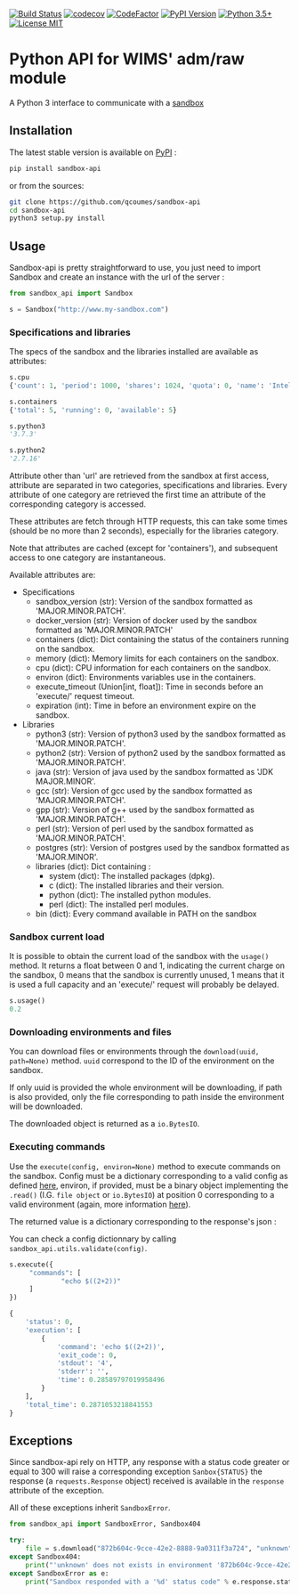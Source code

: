 [![Build Status](https://travis-ci.org/qcoumes/sandbox-api.svg?branch=master)](https://travis-ci.org/qcoumes/sandbox-api)
[![codecov](https://codecov.io/gh/qcoumes/sandbox-api/branch/master/graph/badge.svg)](https://codecov.io/gh/qcoumes/sandbox-api)
[![CodeFactor](https://www.codefactor.io/repository/github/qcoumes/sandbox-api/badge)](https://www.codefactor.io/repository/github/qcoumes/sandbox-api)
[![PyPI Version](https://badge.fury.io/py/sandbox-api.svg)](https://badge.fury.io/py/sandbox-api)
[![Python 3.5+](https://img.shields.io/badge/python-3.5+-brightgreen.svg)](#)
[![License MIT](https://img.shields.io/badge/license-MIT-brightgreen.svg)](https://github.com/qcoumes/sandbox-api/blob/master/LICENSE)

# Python API for WIMS' adm/raw module

A Python 3 interface to communicate with a [sandbox](https://github.com/PremierLangage/sandbox)


## Installation

The latest stable version is available on [PyPI](https://pypi.org/project/sandbox-api/) :

```bash
pip install sandbox-api
```

or from the sources:

```bash
git clone https://github.com/qcoumes/sandbox-api
cd sandbox-api
python3 setup.py install
```
 
 
 ## Usage
 
 Sandbox-api is pretty straightforward to use, you just need to import Sandbox and create
 an instance with the url of the server :
 
 ```python
from sandbox_api import Sandbox

s = Sandbox("http://www.my-sandbox.com")
```

### Specifications and libraries

The specs of the sandbox and the libraries installed are available as attributes:

```python
s.cpu
{'count': 1, 'period': 1000, 'shares': 1024, 'quota': 0, 'name': 'Intel(R) Core(TM) i7-8700K CPU @ 3.70GHz'}

s.containers
{'total': 5, 'running': 0, 'available': 5}

s.python3
'3.7.3'

s.python2
'2.7.16'
```

Attribute other than 'url' are retrieved from the sandbox at first access, attribute are
separated in two categories, specifications and libraries. Every attribute of one category are
retrieved the first time an attribute of the corresponding category is accessed.

These attributes are fetch through HTTP requests, this can take some times (should be no more
than 2 seconds), especially for the libraries category.

Note that attributes are cached (except for 'containers'), and subsequent access to one category
are instantaneous.

Available attributes are:

* Specifications
    *   sandbox_version (str): Version of the sandbox formatted as 'MAJOR.MINOR.PATCH'.
    *   docker_version (str): Version of docker used by the sandbox formatted as 'MAJOR.MINOR.PATCH'
    *   containers (dict): Dict containing the status of the containers running on the sandbox.
    *   memory (dict): Memory limits for each containers on the sandbox.
    *   cpu (dict): CPU information for each containers on the sandbox.
    *   environ (dict): Environments variables use in the containers.
    *   execute_timeout (Union[int, float]): Time in seconds before an 'execute/' request timeout.
    *   expiration (int): Time in before an environment expire on the sandbox.
* Libraries
    *   python3 (str): Version of python3 used by the sandbox formatted as 'MAJOR.MINOR.PATCH'.
    *   python2 (str): Version of python2 used by the sandbox formatted as 'MAJOR.MINOR.PATCH'.
    *   java (str): Version of java used by the sandbox formatted as 'JDK MAJOR.MINOR'.
    *   gcc (str): Version of gcc used by the sandbox formatted as 'MAJOR.MINOR.PATCH'.
    *   gpp (str): Version of g++ used by the sandbox formatted as 'MAJOR.MINOR.PATCH'.
    *   perl (str): Version of perl used by the sandbox formatted as 'MAJOR.MINOR.PATCH'.
    *   postgres (str): Version of postgres used by the sandbox formatted as 'MAJOR.MINOR'.
    *   libraries (dict): Dict containing :
        *   system (dict): The installed packages (dpkg).
        *   c (dict): The installed libraries and their version.
        *   python (dict): The installed python modules.
        *   perl (dict): The installed perl modules.
    *   bin (dict): Every command available in PATH on the sandbox


### Sandbox current load

It is possible to obtain the current load of the sandbox with the `usage()` method.
It returns a float between 0 and 1, indicating the current charge on the sandbox, 0 means that the
sandbox is currently unused, 1 means that it is used a full capacity and an 'execute/' request will
probably be delayed.

```python
s.usage()
0.2
```


### Downloading environments and files

You can download files or environments through the `download(uuid, path=None)` method. `uuid`
correspond to the ID of the environment on the sandbox.

If only uuid is provided the whole environment will be downloading, if path is also provided, only
the file corresponding to path inside the environment will be downloaded.

The downloaded object is returned as a `io.BytesIO`.


### Executing commands

Use the `execute(config, environ=None)` method to execute commands on the sandbox. Config
must be a dictionary corresponding to a valid config as defined
[here](https://documenter.getpostman.com/view/7955851/S1a915EG?version=latest#872b604c-9cce-42e2-8888-9a0311f3a724),
environ, if provided, must be a binary object implementing the `.read()` (I.G. `file object` or
`io.BytesIO`) at position 0 corresponding to a valid environment (again, more information
[here](https://documenter.getpostman.com/view/7955851/S1a915EG?version=latest#872b604c-9cce-42e2-8888-9a0311f3a724)).

The returned value is a dictionary corresponding to the response's json :

You can check a config dictionnary by calling `sandbox_api.utils.validate(config)`.

```python
s.execute({
     "commands": [
             "echo $((2+2))"
     ]
})

{
    'status': 0,
    'execution': [
        {
            'command': 'echo $((2+2))',
            'exit_code': 0,
            'stdout': '4',
            'stderr': '',
            'time': 0.28589797019958496
        }
    ],
    'total_time': 0.2871053218841553
}
```

## Exceptions

Since sandbox-api rely on HTTP, any response with a status code greater or equal to 300 will raise
a corresponding exception `Sanbox{STATUS}` the response (a `requests.Response` object) received is
available in the `response` attribute of the exception.

All of these exceptions inherit `SandboxError`.

```python
from sandbox_api import SandboxError, Sandbox404

try:
    file = s.download("872b604c-9cce-42e2-8888-9a0311f3a724", "unknown")
except Sandbox404:
    print("'unknown' does not exists in environment '872b604c-9cce-42e2-8888-9a0311f3a724'")
except SandboxError as e:
    print("Sandbox responded with a '%d' status code" % e.response.status_code)
```